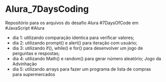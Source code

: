 # Alura_7DaysCoding
Repositório para os arquivos do desafio Alura #7DaysOfCode em #JavaScript  #Alura
- dia 1: utilizando comparação identica para verificar valores;
- dia 2: utilizando prompt() e alert() para iteração com usuário;
- dia 3: utilizando if(), while() e for() para desenvolver um jogo de perguntas e respostas;
- dia 4: utilizando Math() e random() para gerar número aleatório; Jogo da Advinhação
- dia 5: utilizando arrays para fazer um programa de lista de compras para supermercados
